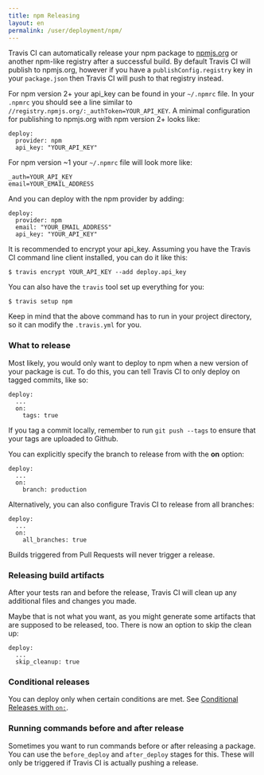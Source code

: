 ```yaml
---
title: npm Releasing
layout: en
permalink: /user/deployment/npm/
---
```


Travis CI can automatically release your npm package to [npmjs.org](https://npmjs.org/) 
or another npm-like registry after a successful build. By default Travis CI will
publish to npmjs.org, however if you have a `publishConfig.registry` key in your 
`package.json` then Travis CI will push to that registry instead.

For npm version 2+ your api_key can be found in your `~/.npmrc` file. In your 
`.npmrc` you should see a line similar to `//registry.npmjs.org/:_authToken=YOUR_API_KEY`. 
A minimal configuration for publishing to npmjs.org with npm version 2+ looks like:

    deploy:
      provider: npm
      api_key: "YOUR_API_KEY"

For npm version ~1 your `~/.npmrc` file will look more like:

    _auth=YOUR_API_KEY
    email=YOUR_EMAIL_ADDRESS
    
And you can deploy with the npm provider by adding:

    deploy:
      provider: npm
      email: "YOUR_EMAIL_ADDRESS"
      api_key: "YOUR_API_KEY"

It is recommended to encrypt your api_key. Assuming you have the Travis CI command 
line client installed, you can do it like this:

    $ travis encrypt YOUR_API_KEY --add deploy.api_key

You can also have the `travis` tool set up everything for you:

    $ travis setup npm

Keep in mind that the above command has to run in your project directory, so 
it can modify the `.travis.yml` for you.

### What to release

Most likely, you would only want to deploy to npm when a new version of your
package is cut. To do this, you can tell Travis CI to only deploy on tagged
commits, like so:

    deploy:
      ...
      on:
        tags: true

If you tag a commit locally, remember to run `git push --tags` to ensure that 
your tags are uploaded to Github.

You can explicitly specify the branch to release from with the **on** option:

    deploy:
      ...
      on:
        branch: production

Alternatively, you can also configure Travis CI to release from all branches:

    deploy:
      ...
      on:
        all_branches: true

Builds triggered from Pull Requests will never trigger a release.

### Releasing build artifacts

After your tests ran and before the release, Travis CI will clean up any additional files and changes you made.

Maybe that is not what you want, as you might generate some artifacts that are supposed to be released, too. There is now an option to skip the clean up:

    deploy:
      ...
      skip_cleanup: true

### Conditional releases

You can deploy only when certain conditions are met.
See [Conditional Releases with `on:`](/user/deployment#Conditional-Releases-with-on%3A).

### Running commands before and after release

Sometimes you want to run commands before or after releasing a package. You can use the `before_deploy` and `after_deploy` stages for this. These will only be triggered if Travis CI is actually pushing a release.
